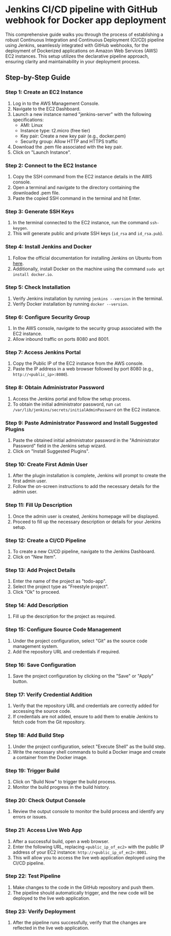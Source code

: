 # Jenkins CI/CD pipeline with GitHub webhook for Docker app deployment

This comprehensive guide walks you through the process of establishing a robust Continuous Integration and Continuous Deployment (CI/CD) pipeline using Jenkins, seamlessly integrated with GitHub webhooks, for the deployment of Dockerized applications on Amazon Web Services (AWS) EC2 instances. This setup utilizes the declarative pipeline approach, ensuring clarity and maintainability in your deployment process.

## Step-by-Step Guide

### Step 1: Create an EC2 Instance
1. Log in to the AWS Management Console.
2. Navigate to the EC2 Dashboard.
3. Launch a new instance named "jenkins-server" with the following specifications:
   - AMI: Linux
   - Instance type: t2.micro (free tier)
   - Key pair: Create a new key pair (e.g., docker.pem)
   - Security group: Allow HTTP and HTTPS traffic
4. Download the .pem file associated with the key pair.
5. Click on "Launch Instance".

### Step 2: Connect to the EC2 Instance
1. Copy the SSH command from the EC2 instance details in the AWS console.
2. Open a terminal and navigate to the directory containing the downloaded .pem file.
3. Paste the copied SSH command in the terminal and hit Enter.

### Step 3: Generate SSH Keys
1. In the terminal connected to the EC2 instance, run the command `ssh-keygen`.
2. This will generate public and private SSH keys (`id_rsa` and `id_rsa.pub`).

### Step 4: Install Jenkins and Docker
1. Follow the official documentation for installing Jenkins on Ubuntu from [here](https://www.jenkins.io/doc/book/installing/linux/).
2. Additionally, install Docker on the machine using the command `sudo apt install docker.io`.

### Step 5: Check Installation
1. Verify Jenkins installation by running `jenkins --version` in the terminal.
2. Verify Docker installation by running `docker --version`.

### Step 6: Configure Security Group
1. In the AWS console, navigate to the security group associated with the EC2 instance.
2. Allow inbound traffic on ports 8080 and 8001.

### Step 7: Access Jenkins Portal
1. Copy the Public IP of the EC2 instance from the AWS console.
2. Paste the IP address in a web browser followed by port 8080 (e.g., `http://<public_ip>:8080`).

### Step 8: Obtain Administrator Password
1. Access the Jenkins portal and follow the setup process.
2. To obtain the initial administrator password, run `cat /var/lib/jenkins/secrets/initialAdminPassword` on the EC2 instance.

### Step 9: Paste Administrator Password and Install Suggested Plugins
1. Paste the obtained initial administrator password in the "Administrator Password" field in the Jenkins setup wizard.
2. Click on "Install Suggested Plugins".

### Step 10: Create First Admin User
1. After the plugin installation is complete, Jenkins will prompt to create the first admin user.
2. Follow the on-screen instructions to add the necessary details for the admin user.

### Step 11: Fill Up Description
1. Once the admin user is created, Jenkins homepage will be displayed.
2. Proceed to fill up the necessary description or details for your Jenkins setup.

### Step 12: Create a CI/CD Pipeline
1. To create a new CI/CD pipeline, navigate to the Jenkins Dashboard.
2. Click on "New Item".

### Step 13: Add Project Details
1. Enter the name of the project as "todo-app".
2. Select the project type as "Freestyle project".
3. Click "Ok" to proceed.

### Step 14: Add Description
1. Fill up the description for the project as required.

### Step 15: Configure Source Code Management
1. Under the project configuration, select "Git" as the source code management system.
2. Add the repository URL and credentials if required.

### Step 16: Save Configuration
1. Save the project configuration by clicking on the "Save" or "Apply" button.

### Step 17: Verify Credential Addition
1. Verify that the repository URL and credentials are correctly added for accessing the source code.
2. If credentials are not added, ensure to add them to enable Jenkins to fetch code from the Git repository.

### Step 18: Add Build Step
1. Under the project configuration, select "Execute Shell" as the build step.
2. Write the necessary shell commands to build a Docker image and create a container from the Docker image.

### Step 19: Trigger Build
1. Click on "Build Now" to trigger the build process.
2. Monitor the build progress in the build history.

### Step 20: Check Output Console
1. Review the output console to monitor the build process and identify any errors or issues.

### Step 21: Access Live Web App
1. After a successful build, open a web browser.
2. Enter the following URL, replacing `<public_ip_of_ec2>` with the public IP address of your EC2 instance: `http://<public_ip_of_ec2>:8001`.
3. This will allow you to access the live web application deployed using the CI/CD pipeline.

### Step 22: Test Pipeline
1. Make changes to the code in the GitHub repository and push them.
2. The pipeline should automatically trigger, and the new code will be deployed to the live web application.

### Step 23: Verify Deployment
1. After the pipeline runs successfully, verify that the changes are reflected in the live web application.
